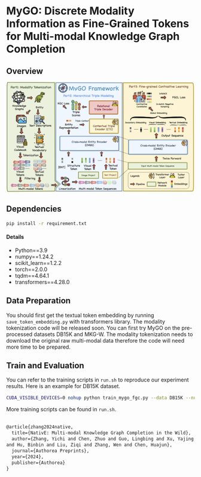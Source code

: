 # MyGO: Discrete Modality Information as Fine-Grained Tokens for Multi-modal Knowledge Graph Completion

## Overview
![model](resource/model.png)

## Dependencies
```bash
pip install -r requirement.txt
```

#### Details
- Python==3.9
- numpy==1.24.2
- scikit_learn==1.2.2
- torch==2.0.0
- tqdm==4.64.1
- transformers==4.28.0


## Data Preparation
You should first get the textual token embedding by running `save_token_embedding.py` with transformers library. The modality tokenization code will be released soon. You can first try MyGO on the pre-processed datasets DB15K and MKG-W. The modality tokenization needs to download the original raw multi-modal data therefore the code will need more time to be prepared.

## Train and Evaluation
You can refer to the training scripts in `run.sh` to reproduce our experiment results. Here is an example for DB15K dataset.

```bash
CUDA_VISIBLE_DEVICES=0 nohup python train_mygo_fgc.py --data DB15K --num_epoch 1500 --hidden_dim 1024 --lr 1e-3 --dim 256 --max_vis_token 8 --max_txt_token 4 --num_head 2 --emb_dropout 0.6 --vis_dropout 0.3 --txt_dropout 0.1 --num_layer_dec 1 --mu 0.01 > log_DB15Knostop.txt &
```

More training scripts can be found in `run.sh`.


```bigquery

@article{zhang2024native,
  title={NativE: Multi-modal Knowledge Graph Completion in the Wild},
  author={Zhang, Yichi and Chen, Zhuo and Guo, Lingbing and Xu, Yajing and Hu, Binbin and Liu, Ziqi and Zhang, Wen and Chen, Huajun},
  journal={Authorea Preprints},
  year={2024},
  publisher={Authorea}
}
```